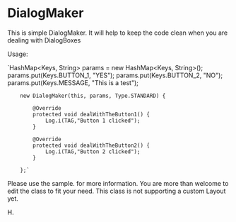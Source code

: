 DialogMaker
===========

This is simple DialogMaker. It will help to keep the code clean when you are dealing with DialogBoxes

Usage:

`HashMap<Keys, String> params = new HashMap<Keys, String>();
		params.put(Keys.BUTTON_1, "YES");
		params.put(Keys.BUTTON_2, "NO");
		params.put(Keys.MESSAGE, "This is a test");

		new DialogMaker(this, params, Type.STANDARD) {

			@Override
			protected void dealWithTheButton1() {
				Log.i(TAG,"Button 1 clicked");
			}

			@Override
			protected void dealWithTheButton2() {
				Log.i(TAG,"Button 2 clicked");
			}

		};`

Please use the sample. for more information. 
You are more than welcome to edit the class to fit your need.
This class is not supporting a custom Layout yet.

H.